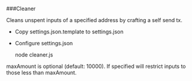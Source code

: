###Cleaner

Cleans unspent inputs of a specified address by crafting a self send tx.

* Copy settings.json.template to settings.json  
* Configure settings.json  

    node cleaner.js <address> <maxAmount>
  
maxAmount is optional (default: 10000). If specified will restrict inputs to those
less than maxAmount.
